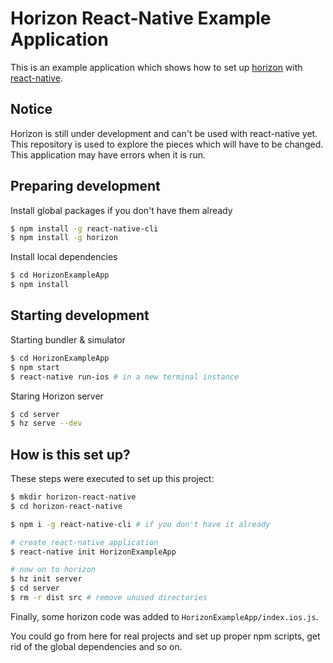 # Horizon React-Native Example Application
This is an example application which shows how to set up [horizon](https://github.com/rethinkdb/horizon) with [react-native](https://facebook.github.io/react-native/).

## Notice
Horizon is still under development and can't be used with react-native yet.
This repository is used to explore the pieces which will have to be changed.
This application may have errors when it is run.

## Preparing development

Install global packages if you don't have them already

```bash
$ npm install -g react-native-cli
$ npm install -g horizon
```


Install local dependencies
```bash
$ cd HorizonExampleApp
$ npm install
```

## Starting development

Starting bundler & simulator
```bash
$ cd HorizonExampleApp
$ npm start
$ react-native run-ios # in a new terminal instance
```

Staring Horizon server
```bash
$ cd server
$ hz serve --dev
```


## How is this set up?
These steps were executed to set up this project:

```bash
$ mkdir horizon-react-native
$ cd horizon-react-native

$ npm i -g react-native-cli # if you don't have it already

# create react-native application
$ react-native init HorizonExampleApp

# now on to horizon
$ hz init server
$ cd server
$ rm -r dist src # remove unused directories
```

Finally, some horizon code was added to `HorizonExampleApp/index.ios.js`.


You could go from here for real projects and set up proper npm scripts,
get rid of the global dependencies and so on.
